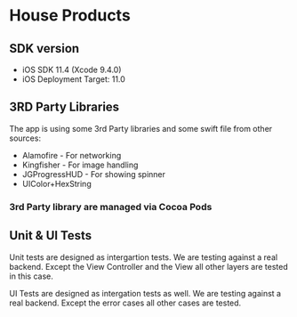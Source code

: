 # House Products

## SDK version

* iOS SDK 11.4 (Xcode 9.4.0)
* iOS Deployment Target: 11.0


## 3RD Party Libraries

The app is using some 3rd Party libraries and some swift file from other sources:

* Alamofire - For networking
* Kingfisher - For image handling
* JGProgressHUD - For showing spinner
* UIColor+HexString

### 3rd Party library are managed via Cocoa Pods

## Unit & UI Tests

Unit tests are designed as intergartion tests. We are testing against a real backend. Except the View Controller and the View all other layers are tested in this case.

UI Tests are designed as intergation tests as well. We are testing against a real backend. Except the error cases all other cases are tested.

